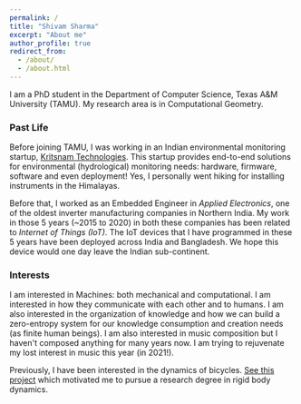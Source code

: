 ```yaml
---
permalink: /
title: "Shivam Sharma"
excerpt: "About me"
author_profile: true
redirect_from: 
  - /about/
  - /about.html
---
```


I am a PhD student in the Department of Computer Science, Texas A&M University (TAMU). My research area is in Computational Geometry.

### Past Life

Before joining TAMU, I was working in an Indian environmental monitoring startup, [Kritsnam Technologies](http://www.kritsnam.in). This startup provides end-to-end solutions for environmental (hydrological) monitoring needs: hardware, firmware, software and even deployment! Yes, I personally went hiking for installing instruments in the Himalayas.

Before that, I worked as an Embedded Engineer in *Applied Electronics*, one of the oldest inverter manufacturing companies in Northern India. My work in those 5 years (~2015 to 2020) in both these companies has been related to *Internet of Things (IoT)*. 
The IoT devices that I have programmed in these 5 years have been deployed across India and Bangladesh. We hope this device would one day leave the Indian sub-continent.
<!-- It started in 2016 with me attempting to do a 10-km long WiFi transmission to monitor some solar inverters. I joined Kritsnam in 2016, where I worked on LoRa and other longer-range technologies.  -->

### Interests

I am interested in Machines: both mechanical and computational. I am interested in how they communicate with each other and to humans. I am also interested in the organization of knowledge and how we can build a zero-entropy system for our knowledge consumption and creation needs (as finite human beings). I am also interested in music composition but I haven't composed anything for many years now. I am trying to rejuvenate my lost interest in music this year (in 2021!).

Previously, I have been interested in the dynamics of bicycles. [See this project](/projects/2012-tire-inflation-bicycle/) which motivated me to pursue a research degree in rigid body dynamics.

